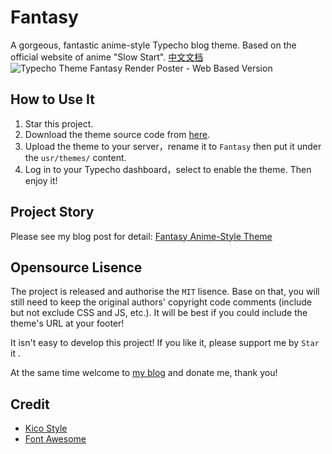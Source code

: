 # Fantasy
A gorgeous, fantastic anime-style Typecho blog theme. Based on the official website of anime "Slow Start". <a href="README.md">中文文档</a>
![Typecho Theme Fantasy Render Poster - Web Based Version](https://i.imgur.com/BF8J5tG.jpg "Fantasy")

## How to Use It
1. Star this project.
1. Download the theme source code from [here](https://github.com/Dreamer-Paul/Fantasy/archive/master.zip).
1. Upload the theme to your server，rename it to `Fantasy` then put it under the  `usr/themes/` content.
1. Log in to your Typecho dashboard，select to enable the theme. Then enjoy it!

## Project Story
Please see my blog post for detail: [Fantasy Anime-Style Theme](https://paugram.com/coding/fantasy-theme.html)

## Opensource Lisence
The project is released and authorise the `MIT` lisence. Base on that, you will still need to keep the original authors' copyright code comments (include but not exclude CSS and JS, etc.). It will be best if you could include the theme's URL at your footer!

It isn't easy to develop this project! If you like it, please support me by `Star` it .

At the same time welcome to [my blog](https://paugram.com/about.html#donate) and donate me, thank you!

## Credit
 - [Kico Style](https://github.com/Dreamer-Paul/Kico-Style)
 - [Font Awesome](https://github.com/FortAwesome/Font-Awesome)